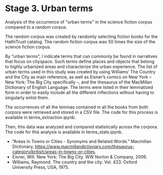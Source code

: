 # Stage 3. Urban terms

Analysis of the occurrence of "urban terms" in the science fiction corpus compared to a random corpus.

The random corpus was created by randomly selecting fiction books for the HathiTrust catalog. The random fiction corpus was 50 times the size of the science fiction corpus.

By “urban terms”, I indicate terms that can commonly be found in narratives that focus on cityspace. Such terms define places and objects that belong to highly urbanized areas and characterize the urban experience. The list of urban terms used in this study was created by using Williams’ The Country and the City as main reference, as well as Eisner’s comics on New York – New York: The Big City specifically –, and the thesaurus of the MacMillan Dictionary of English Language. The terms were listed in their lemmatized form in order to easily include all the different inflections without having to singularly enlist them.

The occurrences of all the lemmas contained in all the books from both corpora were retrieved and stored in a CSV file. The code for this process is available in terms_extraction.ipynb.

Then, this data was analyzed and compared statistically across the corpora. The code for this analysis is available in terms_stats.ipynb.

* “Areas in Towns or Cities - Synonyms and Related Words.” Macmillan Dictionary, 
https://www.macmillandictionary.com/thesaurus-category/british/areas-in-towns-or-cities.
* Eisner, Will. New York: The Big City. WW Norton & Company, 2006.
* Williams, Raymond. The country and the city. Vol. 423. Oxford University Press, 
USA, 1975.
